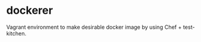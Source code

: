 dockerer
========

Vagrant environment to make desirable docker image by using Chef + test-kitchen.
